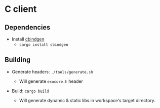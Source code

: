 # C client

## Dependencies

* Install [cbindgen](https://github.com/eqrion/cbindgen)
    * `cargo install cbindgen`

## Building
* Generate headers: `./tools/generate.sh`
    * Will generate `exocore.h` header

* Build: `cargo build`
    * Will generate dynamic & static libs in workspace's target directory.